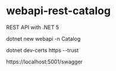 # webapi-rest-catalog
REST API with .NET 5

dotnet new webapi -n Catalog 

dotnet dev-certs https --trust

https://localhost:5001/swagger